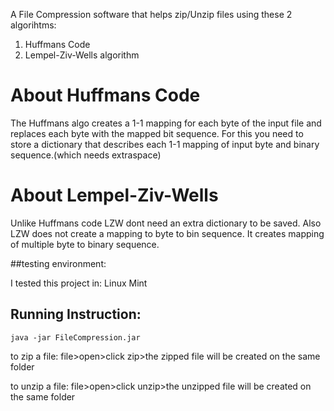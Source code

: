 A File Compression software that helps zip/Unzip files using these 2 algorihtms:

1. Huffmans Code
2. Lempel-Ziv-Wells algorithm


# About Huffmans Code

The Huffmans algo creates a 1-1 mapping for each byte of the input file 
and replaces each byte with the mapped bit sequence. For this you need 
to store a dictionary that describes each 1-1 mapping of input byte and
binary sequence.(which needs extraspace)

# About Lempel-Ziv-Wells

Unlike Huffmans code LZW dont need an extra dictionary to be saved. Also
LZW does not create a mapping to byte to bin sequence. It creates mapping
of multiple byte to binary sequence.

##testing environment:

I tested this project in:
Linux Mint

## Running Instruction:
```
java -jar FileCompression.jar
```

to zip a file:
file>open>click zip>the zipped file will be created on the same folder

to unzip a file:
file>open>click unzip>the unzipped file will be created on the same folder
